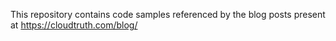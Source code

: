 This repository contains code samples referenced by the blog posts present at https://cloudtruth.com/blog/


